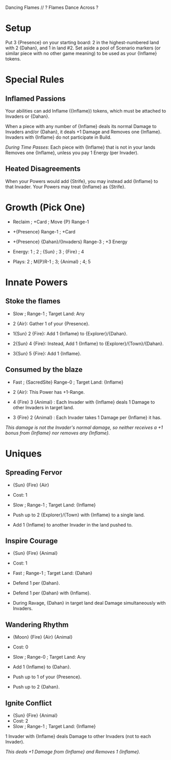 

Dancing Flames // ? Flames Dance Across ?

# Setup

Put 3 {Presence} on your starting board: 2 in the highest-numbered land with 2 {Dahan}, and 1 in land #2.
Set aside a pool of Scenario markers (or similar piece with no other game meaning) to be used as your {Inflame} tokens.

# Special Rules

## Inflamed Passions
Your abilities can add Inflame ({Inflame}) tokens, which must be attached to Invaders or {Dahan}.

When a piece with any number of {Inflame} deals its normal Damage to Invaders and/or {Dahan}, it deals +1 Damage and Removes one {Inflame}.
Invaders with {Inflame} do not participate in Build.

*During Time Passes*: Each piece with {Inflame} that is not in your lands Removes one {Inflame}, unless you pay 1 Energy (per Invader).

## Heated Disagreements
When your Powers would add {Strife}, you may instead add {Inflame} to that Invader.
Your Powers may treat {Inflame} as {Strife}.

# Growth (Pick One)

* Reclaim ; +Card ; Move {P} Range-1
* +{Presence} Range-1 ; +Card
* +{Presence} {Dahan}/{Invaders} Range-3 ; +3 Energy

* Energy: 1 ; 2 ; {Sun} ; 3 ; {Fire} ; 4
* Plays: 2 ; M{P}R-1 ; 3; {Animal} ; 4; 5

# Innate Powers

## Stoke the flames

* Slow ; Range-1 ; Target Land: Any

* 2 {Air}: Gather 1 of your {Presence}.
* 1{Sun} 2 {Fire}:  Add 1 {Inflame} to {Explorer}/{Dahan}.
* 2{Sun} 4 {Fire}:  Instead, Add 1 {Inflame} to {Explorer}/{Town}/{Dahan}.
* 3{Sun} 5 {Fire}:  Add 1 {Inflame}.

## Consumed by the blaze

* Fast ; {SacredSite} Range-0 ; Target Land: {Inflame}

* 2 {Air}: This Power has +1-Range.
* 4 {Fire} 3 {Animal} : Each Invader with {Inflame} deals 1 Damage to other Invaders in target land.
* 3 {Fire} 2 {Animal} : Each Invader takes 1 Damage per {Inflame} it has.

_This damage is not the Invader's normal damage, so neither receives a +1 bonus from {Inflame} nor removes any {Inflame}._

# Uniques

## Spreading Fervor

* {Sun} {Fire} {Air}
* Cost: 1
* Slow ; Range-1 ; Target Land: {Inflame}

* Push up to 2 {Explorer}/{Town} with {Inflame} to a single land.
* Add 1 {Inflame} to another Invader in the land pushed to.

## Inspire Courage

* {Sun} {Fire} {Animal}
* Cost: 1
* Fast ; Range-1 ; Target Land: {Dahan}

* Defend 1 per {Dahan}.
* Defend 1 per {Dahan} with {Inflame}.
* During Ravage, {Dahan} in target land deal Damage simultaneously with Invaders.

## Wandering Rhythm

* {Moon} {Fire} {Air} {Animal}
* Cost: 0
* Slow ; Range-0 ; Target Land: Any

* Add 1 {Inflame} to {Dahan}.
* Push up to 1 of your {Presence}.
* Push up to 2 {Dahan}.

## Ignite Conflict

* {Sun} {Fire} {Animal}
* Cost: 2
* Slow ; Range-1 ; Target Land: {Inflame}

1 Invader with {Inflame} deals Damage to other Invaders (not to each Invader).

_This deals +1 Damage from {Inflame} and Removes 1 {Inflame}._
